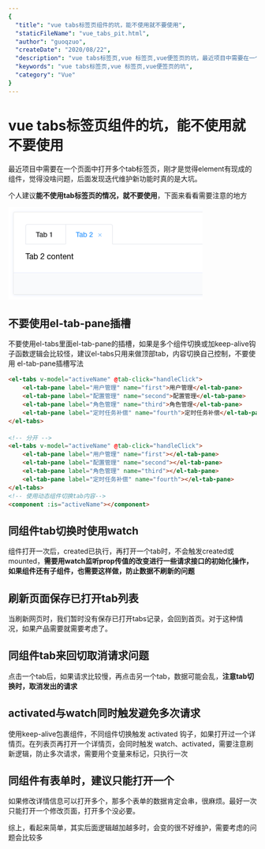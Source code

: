 ```yaml
---
{
  "title": "vue tabs标签页组件的坑，能不使用就不要使用",
  "staticFileName": "vue_tabs_pit.html",
  "author": "guoqzuo",
  "createDate": "2020/08/22",
  "description": "vue tabs标签页,vue 标签页,vue便签页的坑，最近项目中需要在一个页面中打开多个tab标签页，刚才是觉得element有现成的组件，觉得没啥问题，后面发现迭代维护新功能时真的是大坑。个人建议**能不使用tab标签页的情况，就不要使用**，下面来看看需要注意的地方",
  "keywords": "vue tabs标签页,vue 标签页,vue便签页的坑",
  "category": "Vue"
}
---
```

# vue tabs标签页组件的坑，能不使用就不要使用

最近项目中需要在一个页面中打开多个tab标签页，刚才是觉得element有现成的组件，觉得没啥问题，后面发现迭代维护新功能时真的是大坑。

个人建议**能不使用tab标签页的情况，就不要使用**，下面来看看需要注意的地方

![vue_tabs_pit.png](../../../images/blog/vue/vue_tabs_pit.png)

## 不要使用el-tab-pane插槽
不要使用el-tabs里面el-tab-pane的插槽，如果是多个组件切换或加keep-alive钩子函数逻辑会比较怪，建议el-tabs只用来做顶部tab，内容切换自己控制，不要使用 el-tab-pane插槽写法

```html
<el-tabs v-model="activeName" @tab-click="handleClick">
    <el-tab-pane label="用户管理" name="first">用户管理</el-tab-pane>
    <el-tab-pane label="配置管理" name="second">配置管理</el-tab-pane>
    <el-tab-pane label="角色管理" name="third">角色管理</el-tab-pane>
    <el-tab-pane label="定时任务补偿" name="fourth">定时任务补偿</el-tab-pane>
</el-tabs>

<!-- 分开 -->
<el-tabs v-model="activeName" @tab-click="handleClick">
    <el-tab-pane label="用户管理" name="first"></el-tab-pane>
    <el-tab-pane label="配置管理" name="second"></el-tab-pane>
    <el-tab-pane label="角色管理" name="third"></el-tab-pane>
    <el-tab-pane label="定时任务补偿" name="fourth"></el-tab-pane>
</el-tabs>
<!-- 使用动态组件切换tab内容-->
<component :is="activeName"></component>
```

## 同组件tab切换时使用watch

组件打开一次后，created已执行，再打开一个tab时，不会触发created或mounted，**需要用watch监听prop传值的改变进行一些请求接口的初始化操作，如果组件还有子组件，也需要这样做，防止数据不刷新的问题**


## 刷新页面保存已打开tab列表
当刷新网页时，我们暂时没有保存已打开tabs记录，会回到首页。对于这种情况，如果产品需要就需要考虑了。

## 同组件tab来回切取消请求问题
点击一个tab后，如果请求比较慢，再点击另一个tab，数据可能会乱，**注意tab切换时，取消发出的请求**

## activated与watch同时触发避免多次请求 
使用keep-alive包裹组件，不同组件切换触发 activated 钩子，如果打开过一个详情页。在列表页再打开一个详情页，会同时触发 watch、activated，需要注意刷新逻辑，防止多次请求，需要用个变量来标记，只执行一次

## 同组件有表单时，建议只能打开一个
如果修改详情信息可以打开多个，那多个表单的数据肯定会串，很麻烦。最好一次只能打开一个修改页面，打开多个没必要。

综上，看起来简单，其实后面逻辑越加越多时，会变的很不好维护，需要考虑的问题会比较多

